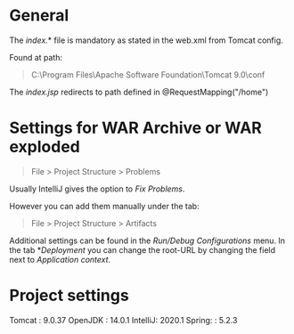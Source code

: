 # General

The *index.** file is mandatory as stated in the web.xml from Tomcat config.

Found at path:
>C:\Program Files\Apache Software Foundation\Tomcat 9.0\conf

The *index.jsp* redirects to path defined in @RequestMapping("/home")

# Settings for WAR Archive or WAR exploded


>File > Project Structure > Problems
 
Usually IntelliJ gives the option to *Fix Problems*.

However you can add them manually under the tab:
>File > Project Structure > Artifacts

Additional settings can be found in the *Run/Debug Configurations* menu.
In the tab **Deployment*  you can change the root-URL by changing the field next to *Application context*.

# Project settings
Tomcat  : 9.0.37
OpenJDK : 14.0.1
IntelliJ: 2020.1
Spring: : 5.2.3
